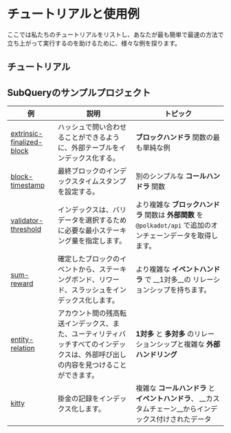# チュートリアルと使用例

ここでは私たちのチュートリアルをリストし、あなたが最も簡単で最速の方法で立ち上がって実行するのを助けるために、様々な例を探ります。

## チュートリアル



## SubQueryのサンプルプロジェクト

| 例                                                                                             | 説明                                                                | トピック                                                                   |
| --------------------------------------------------------------------------------------------- | ----------------------------------------------------------------- | ---------------------------------------------------------------------- |
| [extrinsic-finalized-block](https://github.com/subquery/tutorials-extrinsic-finalised-blocks) | ハッシュで問い合わせることができるように、外部テーブルをインデックス化する。                            | __ブロックハンドラ__ 関数の最も単純な例                                                 |
| [block-timestamp](https://github.com/subquery/tutorials-block-timestamp)                      | 最終ブロックのインデックスタイムスタンプを設定する。                                        | 別のシンプルな __コールハンドラ__ 関数                                                 |
| [validator-threshold](https://github.com/subquery/tutorials-validator-threshold)              | インデックスは、バリデータを選択するために必要な最小ステーキング量を指定します。                          | より複雑な __ブロックハンドラ__ 関数は __外部関数__ を `@polkadot/api` で追加のオンチェーンデータを取得します。 |
| [sum-reward](https://github.com/subquery/tutorials-sum-reward)                                | 確定したブロックのイベントから、ステーキングボンド、リワード、スラッシュをインデックス化します。                  | より複雑な __イベントハンドラ__ で __1対多__の リレーションシップを持ちます。                          |
| [entity-relation](https://github.com/subquery/tutorials-entity-relations)                     | アカウント間の残高転送インデックス、また、ユーティリティバッチすべてのインデックスは、外部呼び出しの内容を見つけることができます。 | __1対多__ と __多対多__ のリレーションシップと複雑な __外部ハンドリング__                          |
| [kitty](https://github.com/subquery/tutorials-kitty-chain)                                    | 掛金の記録をインデックス化します。                                                 | 複雑な __コールハンドラ__ と __イベントハンドラ__、 __カスタムチェーン__からインデックス付けされたデータ           |
